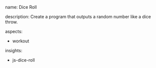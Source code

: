 name: Dice Roll

description: Create a program that outputs a random number like a dice throw.

aspects:
  - workout

insights:
  - js-dice-roll